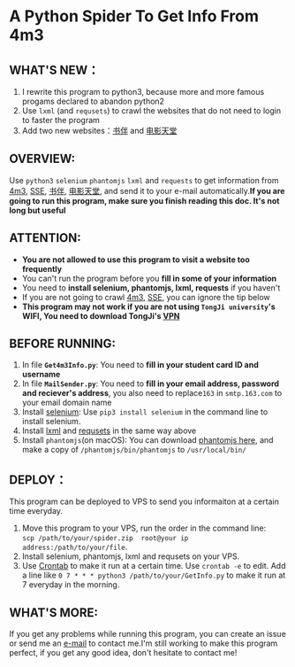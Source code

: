 # A Python Spider To Get Info From 4m3
## WHAT'S NEW：
1. I rewrite this program to python3, because more and more famous progams declared to abandon python2
2. Use `lxml` (and `requsets`) to crawl the websites that do not need to login to faster the program
3. Add two new websites：[书伴](https://bookfere.com/) and [电影天堂](http://www.dy2018.com/)

## OVERVIEW:
Use `python3` `selenium` `phantomjs` `lxml` and `requests` to get information from [4m3](4m3.tongji.edu.cn), [SSE](http://sse.tongji.edu.cn/data/list/bkstz), [书伴](https://bookfere.com/), [电影天堂](http://www.dy2018.com/), and send it to your e-mail automatically.**If you are going to run this program, make sure you finish reading this doc. It's not long but useful**
## ATTENTION:
* **You are not allowed to use this program to visit a website too frequently**
*  You can't run the program before you **fill in some of your information**
* You need to **install selenium, phantomjs, lxml, requests** if you haven't
* If you are not going to crawl [4m3](4m3.tongji.edu.cn), [SSE](http://sse.tongji.edu.cn/data/list/bkstz), you can ignore the tip below
* **This program may not work if you are not using `TongJi university`'s WIFI, You need to download TongJi's [VPN](htttps://vpn.tongji.cn)**


## BEFORE RUNNING:
1. In file **`Get4m3Info.py`**: You need to **fill in your student card ID and username**
2. In file **`MailSender.py`**: You need to **fill in your email address, password and reciever's address**, you also need to replace`163` in `smtp.163.com` to your email domain name
3. Install [selenium](http://www.seleniumhq.org/): Use `pip3 install selenium` in the command line to install selenium.
4. Install [lxml](http://lxml.de/) and [requsets](http://docs.python-requests.org/en/master/) in the same way above
5. Install `phantomjs`(on macOS): You can download [phantomjs here](http://phantomjs.org/), and make a copy of `/phantomjs/bin/phantomjs` to `/usr/local/bin/`

## DEPLOY：
This program can be deployed to VPS to send you informaiton at a certain time everyday.

1. Move this program to your VPS, run the order in the command line:  
`scp /path/to/your/spider.zip  root@your ip address:/path/to/your/file`.
2. Install selenium, phantomjs, lxml and requsets on your VPS.
3. Use [Crontab](http://www.adminschoice.com/crontab-quick-reference) to make it run at a certain time. Use `crontab -e` to edit. Add a line      like `0 7 * * * python3 /path/to/your/GetInfo.py` to make it run at 7 everyday in the morning.


## WHAT'S MORE:
If you get any problems while running this program, you can create an issue or send me an [e-mail](mailto:Alseepludan@163.com) to contact me.I'm still working to make this program perfect, if you get any good idea, don't hesitate to contact me!